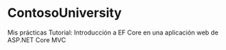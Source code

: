 # ContosoUniversity
Mis prácticas
Tutorial: Introducción a EF Core en una aplicación web de ASP.NET Core MVC
